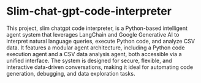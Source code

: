 # Slim-chat-gpt-code-interpreter

This project, slim chatgpt code interpreter, is a Python-based intelligent agent system that leverages LangChain and Google Generative AI to interpret natural language queries, execute Python code, and analyze CSV data. It features a modular agent architecture, including a Python code execution agent and a CSV data analysis agent, both accessible via a unified interface. The system is designed for secure, flexible, and interactive data-driven conversations, making it ideal for automating code generation, debugging, and data exploration tasks.
